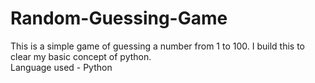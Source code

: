 # Random-Guessing-Game
This is a simple game of guessing a number from 1 to 100. I build this to clear my basic concept of python.                                                            
Language used - Python
